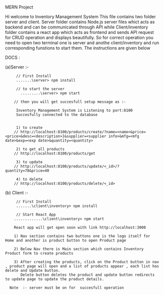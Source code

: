 MERN Project

Hi welcome to Inventory Management System
This file contains two folder server and client. Server folder contains Node.js server files whict acts as backend and can be communicated through API 
while Client/inventory folder contains a react app which acts as frontend and sends API request  for CRUD operation and displays beautifully. So for correct operation you need to open two terminal one is server and anothe client/inventory and run corresponding funstions to start them. The instructions  are given below



DOCS :

(a)Server :- 

         // First Install
         .......\server> npm install

         // to start the server
           .........\server> npm start

        // then you will get succesfull setup message as :-

         Inventory Management System is Listening to port:8100
         Succesfully connected to the database


         1) to create
        // http://localhost:8100/products/create/?name=<name>&price=<price>&desc=<description>}&supplier=<supplier info>&mfg=<mfg date>&exp=<exp date>&quantity=<quantity>

         2) to get all products         
        // http://localhost:8100/products/get

         3) to update        
        // http://localhost:8100/products/update/<_id>/?quantity=78&price=40
        
         4) to delete
        // http://localhost:8100/products/delete/<_id>



(b) Client :-

         // First Install
         .......\client\inventory> npm install
         
         // Start React App
        .............\client\inventory> npm start

        React app will get open soon with link http://localhost:3000    

        1) Nav section contains two buttons one is the logo itself for Home and another is product button to open Product page

        2) Below Nav there is Main section which contains Inventory Product form to create products

        3) After creating the products, click on the Product button in nav , product page will open and a list of products appear , each list has delete and Update button.
           Delete button deletes the product and update button redirects to update page to update the product details.

      Note  :- server must be on for  succesfull operation

      
              

       
